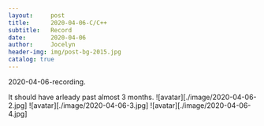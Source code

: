 ```yaml
---
layout:     post
title:      2020-04-06-C/C++
subtitle:   Record
date:       2020-04-06
author:     Jocelyn
header-img: img/post-bg-2015.jpg
catalog: true
---
```



2020-04-06-recording.

It should have arleady past almost 3 months.
![avatar][./image/2020-04-06-2.jpg]
![avatar][./image/2020-04-06-3.jpg]
![avatar][./image/2020-04-06-4.jpg]
